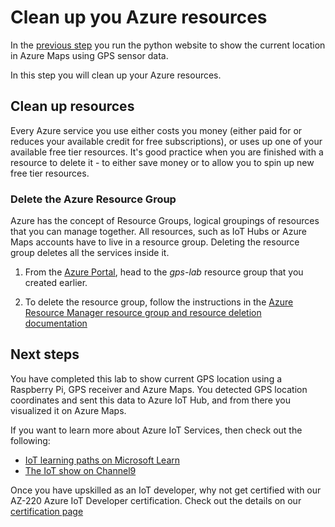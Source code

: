 # Clean up you Azure resources

In the [previous step](./set-up-web-app.md) you run the python website to show the current location in Azure Maps using GPS sensor data.

In this step you will clean up your Azure resources.

## Clean up resources

Every Azure service you use either costs you money (either paid for or reduces your available credit for free subscriptions), or uses up one of your available free tier resources. It's good practice when you are finished with a resource to delete it - to either save money or to allow you to spin up new free tier resources.

### Delete the Azure Resource Group

Azure has the concept of Resource Groups, logical groupings of resources that you can manage together. All resources, such as IoT Hubs or Azure Maps accounts have to live in a resource group. Deleting the resource group deletes all the services inside it.

1. From the [Azure Portal](https://portal.azure.com/?WT.mc_id=academic-7372-jabenn), head to the *gps-lab* resource group that you created earlier.

1. To delete the resource group, follow the instructions in the [Azure Resource Manager resource group and resource deletion documentation](https://docs.microsoft.com/azure/azure-resource-manager/management/delete-resource-group?tabs=azure-portal&WT.mc_id=iotcurriculum-github-jabenn)

## Next steps

You have completed this lab to show current GPS location using a Raspberry Pi, GPS receiver and Azure Maps. You detected GPS location coordinates and sent this data to Azure IoT Hub, and from there you visualized it on Azure Maps.

If you want to learn more about Azure IoT Services, then check out the following:

* [IoT learning paths on Microsoft Learn](https://docs.microsoft.com/learn/browse/?term=IOT&WT.mc_id=iotcurriculum-github-jabenn)
* [The IoT show on Channel9](https://channel9.msdn.com/Shows/Internet-of-Things-Show/?WT.mc_id=academic-7372-jabenn)

Once you have upskilled as an IoT developer, why not get certified with our AZ-220 Azure IoT Developer certification. Check out the details on our [certification page](https://docs.microsoft.com/learn/certifications/azure-iot-developer-specialty?WT.mc_id=academic-7372-jabenn)
